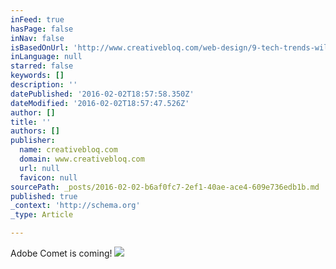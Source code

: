 ```yaml
---
inFeed: true
hasPage: false
inNav: false
isBasedOnUrl: 'http://www.creativebloq.com/web-design/9-tech-trends-will-change-web-design-2016-121518355'
inLanguage: null
starred: false
keywords: []
description: ''
datePublished: '2016-02-02T18:57:58.350Z'
dateModified: '2016-02-02T18:57:47.526Z'
author: []
title: ''
authors: []
publisher:
  name: creativebloq.com
  domain: www.creativebloq.com
  url: null
  favicon: null
sourcePath: _posts/2016-02-02-b6af0fc7-2ef1-40ae-ace4-609e736edb1b.md
published: true
_context: 'http://schema.org'
_type: Article

---
```

Adobe Comet is coming!
![](http://media.creativebloq.futurecdn.net/sites/creativebloq.com/files/images/2015/10/01/comet1.jpg)